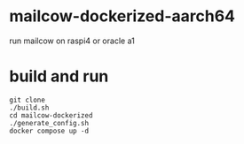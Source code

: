 # mailcow-dockerized-aarch64

run mailcow on raspi4 or oracle a1

# build and run 

```
git clone 
./build.sh
cd mailcow-dockerized
./generate_config.sh
docker compose up -d 
```


